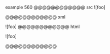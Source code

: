 example 560
@@@@@@@@@@@@ src
!\[foo]

[foo]: /url "title"
@@@@@@@@@@@@ xml
<?xml version="1.0" encoding="UTF-8"?>
<!DOCTYPE document SYSTEM "CommonMark.dtd">
<document xmlns="http://commonmark.org/xml/1.0">
  <paragraph>
    <text>![foo]</text>
  </paragraph>
</document>
@@@@@@@@@@@@ html
<p>![foo]</p>
@@@@@@@@@@@@
